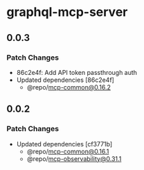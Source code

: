 # graphql-mcp-server

## 0.0.3

### Patch Changes

- 86c2e4f: Add API token passthrough auth
- Updated dependencies [86c2e4f]
  - @repo/mcp-common@0.16.2

## 0.0.2

### Patch Changes

- Updated dependencies [cf3771b]
  - @repo/mcp-common@0.16.1
  - @repo/mcp-observability@0.31.1
